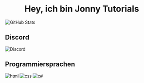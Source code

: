<h1 align="center">Hey, ich bin Jonny Tutorials</h1>
<img src="https://github-readme-stats.vercel.app/api?username=jonnytutorials" alt="GitHub Stats">
<h2>Discord</h2>
<img src="https://img.shields.io/discord/743062575775875143" alt="Discord">
<h2>Programmiersprachen</h2>
<p>
    <img src="" alt="html">
    <img src="" alt="css">
    <img src="" alt="c#">
</p>
